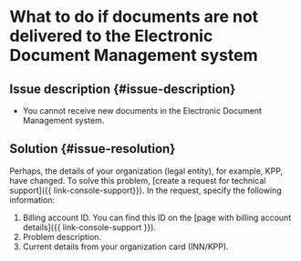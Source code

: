 # What to do if documents are not delivered to the Electronic Document Management system


## Issue description {#issue-description}

* You cannot receive new documents in the Electronic Document Management system.

## Solution {#issue-resolution}

Perhaps, the details of your organization (legal entity), for example, KPP, have changed.
To solve this problem, [create a request for technical support]({{ link-console-support}}).
In the request, specify the following information:

1. Billing account ID.
   You can find this ID on the [page with billing account details]({{ link-console-support }}).
1. Problem description.
2. Current details from your organization card (INN/KPP).
